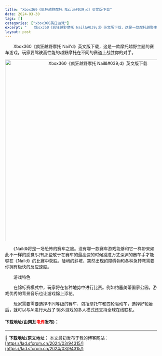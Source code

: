 ```yaml
---
title: "Xbox360《疯狂越野摩托 Nail&#039;d》英文版下载"
date: 2024-03-30
tags: []
categories: ["xbox360英日游戏"]
excerpt: "　　Xbox360《疯狂越野摩托 Nail&#039;d》英文版下载，这是一款摩托越野主题的赛车游戏，玩家要驾驶高性能的越野摩托在不同的赛道上战胜你的对手。 　　《Naild》将是一场恐怖的赛车之旅。没有哪一款赛车游戏能够和它一样带来如此不一样的感觉!只有那些敢于在赛车的最高速的时候跳进万丈深渊的赛车&hellip;"
layout: post
---
```


 <p>　　Xbox360《疯狂越野摩托 Nail&#39;d》英文版下载，这是一款摩托越野主题的赛车游戏，玩家要驾驶高性能的越野摩托在不同的赛道上战胜你的对手。</p> <p align="center"><img align="" border="0" src="https://lad.sfcrom.cn/wp-content/uploads/2024/03/20240330_6607d3003f4b7.webp" width="600" alt="Xbox360《疯狂越野摩托 Nail&amp;#039;d》英文版下载" /></p> <p>　　《Naild》将是一场恐怖的赛车之旅。没有哪一款赛车游戏能够和它一样带来如此不一样的感觉!只有那些敢于在赛车的最高速的时候跳进万丈深渊的赛车手才能够在《Naild》的比赛中获胜。陡峭的斜坡、突然出现的障碍物和各种急转弯需要你拥有极快的反应速度。</p> <p>　　游戏特色</p> <p>　　在锦标赛模式中，玩家将在各种地势中进行比赛。例如约塞美蒂国家公园。游戏优秀的背景音乐也让游戏锦上添花。</p> <p>　　玩家需要需要选择不同等级的赛车，包括摩托车和四轮驱动车，选择好轮胎后，就可以与AI进行大战了!另外游戏的多人模式还支持全球在线联机。</p> <p><h4>下载地址(由网友<font color="red">电焊</font>发布)：</h4></p> 

---
📖 **下载地址/原文地址：** 本文最初发布于我的博客网站：[https://lad.sfcrom.cn/2024/03/94315/](https://lad.sfcrom.cn/2024/03/94315/)
